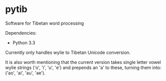 pytib
=====

Software for Tibetan word processing

Dependencies:
+ Python 3.3

Currently only handles wylie to Tibetan Unicode conversion.

It is also worth mentioning that the current version takes single letter vowel wylie strings ('o', 'i', 'u', 'e') and prepends an 'a' to these, turning them into: ('ao', 'ai', 'au', 'ae').
